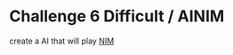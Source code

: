 # Challenge 6 Difficult / AINIM

create a AI that will play [NIM](http://en.wikipedia.org/wiki/Nim)

